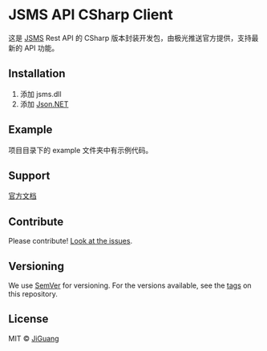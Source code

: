 # JSMS API CSharp Client

这是 [JSMS](https://docs.jiguang.cn/jsms/guideline/JSMS_guide/) Rest API 的 CSharp 版本封装开发包，由极光推送官方提供，支持最新的 API 功能。

## Installation
1. 添加 jsms.dll
2. 添加 [Json.NET](http://www.newtonsoft.com/json)

## Example
项目目录下的 example 文件夹中有示例代码。

## Support
[官方文档](https://docs.jiguang.cn/jsms/server/rest_api_jsms/)

## Contribute
Please contribute! [Look at the issues](https://github.com/jpush/jsms-api-csharp-client/issues).

## Versioning
We use [SemVer](http://semver.org/lang/zh-CN/) for versioning. For the versions available, see the [tags](https://github.com/jpush/jsms-api-csharp-client/releases) on this repository.

## License
MIT © [JiGuang](/license)
